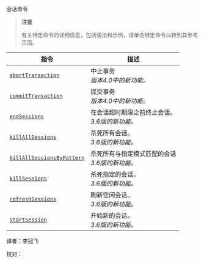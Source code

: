  [ ]()会话命令

[]()

> **注意**
>
> 有关特定命令的详细信息，包括语法和示例，请单击特定命令以转到其参考页面。

| 指令                           | 描述                                                |
| ------------------------------ | --------------------------------------------------- |
| [`abortTransaction`]()         | 中止事务<br />*版本4.0中的新功能。*                 |
| [`commitTransaction`]()        | 提交事务<br />*版本4.0中的新功能。*                 |
| [`endSessions`]()              | 在会话超时期限之前终止会话。<br />*3.6版的新功能。* |
| [`killAllSessions`]()          | 杀死所有会话。<br />*3.6版的新功能。*               |
| [`killAllSessionsByPattern`]() | 杀死所有与指定模式匹配的会话<br />*3.6版的新功能。* |
| [`killSessions`]()             | 杀死指定的会话。<br />*3.6版的新功能。*             |
| [`refreshSessions`]()          | 刷新空闲会话。<br />*3.6版的新功能。*               |
| [`startSession`]()             | 开始新的会话。<br />*3.6版的新功能。*               |



译者：李冠飞

校对：